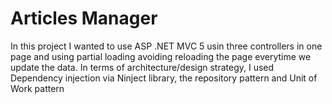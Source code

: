 # Articles Manager
In this project I wanted to use ASP .NET MVC 5 usin three controllers in one page and using partial loading avoiding reloading the page everytime we update the data. 
In terms of architecture/design strategy, I used Dependency injection via Ninject library, the repository pattern and Unit of Work pattern
